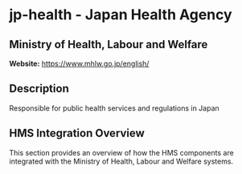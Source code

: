 # jp-health - Japan Health Agency

## Ministry of Health, Labour and Welfare

**Website:** https://www.mhlw.go.jp/english/

## Description

Responsible for public health services and regulations in Japan

## HMS Integration Overview

This section provides an overview of how the HMS components are integrated with the Ministry of Health, Labour and Welfare systems.
